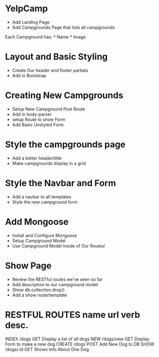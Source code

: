 # YelpCamp

* Add Landing Page
* Add Campgrounds Page that lists all campgrounds

Each Campground has:
    * Name
    * Image


# Layout and Basic Styling
 * Create Our header and footer partials
 * Add in Bootstrap


# Creating New Campgrounds
 * Setup New Campground Post Route
 * Add in body-parser
 * setup Route to show Form
 * Add Basic Unstyled Form


# Style the campgrounds page
 * Add a better header/title
 * Make campgrounds display in a grid


# Style the Navbar and Form
 * Add a navbar to all templates
 * Style the new campground form

# Add Mongoose
 * Install and Configure Mongoose
 * Setup Campground Model
 * Use Campground Model inside of Our Routes!

# Show Page
 * Review the RESTful routes we've seen so far
 * Add description to our campground model
 * Show db.collection.drop()
 * Add a show route/template

RESTFUL ROUTES
name        url           verb             desc.
=================================================================
INDEX      /dogs          GET         Display a list of all dogs
NEW        /dogs/new      GET         Display Form to make a new dog
CREATE     /dogs          POST        Add New Dog to DB
SHOW       /dogs/:id      GET         Shows Info About One Dog